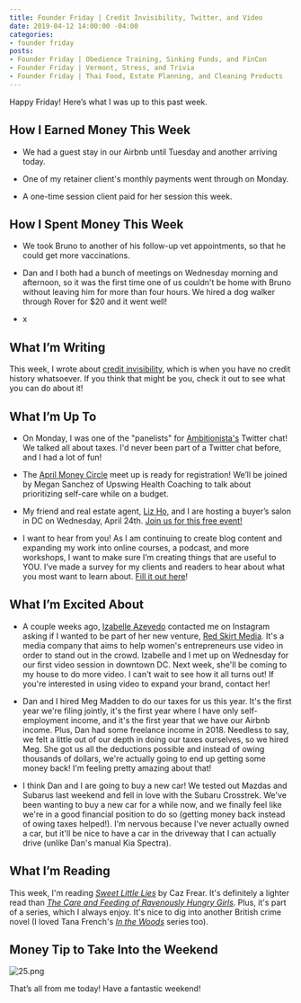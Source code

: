 ```yaml
---
title: Founder Friday | Credit Invisibility, Twitter, and Video
date: 2019-04-12 14:00:00 -04:00
categories:
- founder friday
posts:
- Founder Friday | Obedience Training, Sinking Funds, and FinCon
- Founder Friday | Vermont, Stress, and Trivia
- Founder Friday | Thai Food, Estate Planning, and Cleaning Products
---
```


Happy Friday! Here’s what I was up to this past week.

## **How I Earned Money This Week**

* We had a guest stay in our Airbnb until Tuesday and another arriving today.

* One of my retainer client's monthly payments went through on Monday.

* A one-time session client paid for her session this week. 

## **How I Spent Money This Week**

* We took Bruno to another of his follow-up vet appointments, so that he could get more vaccinations. 

* Dan and I both had a bunch of meetings on Wednesday morning and afternoon, so it was the first time one of us couldn't be home with Bruno without leaving him for more than four hours. We hired a dog walker through Rover for $20 and it went well!

* x

## **What I’m Writing**

This week, I wrote about [credit invisibility](https://www.maggiegermano.com/blog/what-is-credit-invisibility/), which is when you have no credit history whatsoever. If you think that might be you, check it out to see what you can do about it!

## **What I’m Up To**

* On Monday, I was one of the "panelists" for [Ambitionista's](https://twitter.com/ambitionista) Twitter chat! We talked all about taxes. I'd never been part of a Twitter chat before, and I had a lot of fun!

* The [April Money Circle](https://www.eventbrite.com/e/money-circle-honoring-self-care-keeping-your-pockets-full-tickets-59004572264) meet up is ready for registration! We’ll be joined by Megan Sanchez of Upswing Health Coaching to talk about prioritizing self-care while on a budget.

* My friend and real estate agent, [Liz Ho](https://www.rlahre.com/agent/liz-ho/), and I are hosting a buyer’s salon in DC on Wednesday, April 24th. [Join us for this free event!](https://www.eventbrite.com/e/what-does-it-financially-take-to-buy-a-home-a-buyers-salon-tickets-59796021510)

* I want to hear from you! As I am continuing to create blog content and expanding my work into online courses, a podcast, and more workshops, I want to make sure I’m creating things that are useful to YOU. I’ve made a survey for my clients and readers to hear about what you most want to learn about. [Fill it out here](https://docs.google.com/forms/d/e/1FAIpQLSedjARbOmwC3_EomplCDDmNze_ZVLHwymIhqJbNcNqvM6gWVg/viewform?usp=sf_link)!

## **What I’m Excited About**

* A couple weeks ago, [Izabelle Azevedo](https://www.itsmissizabelle.com/) contacted me on Instagram asking if I wanted to be part of her new venture, [Red Skirt Media](https://www.redskirtmedia.com/). It's a media company that aims to help women's entrepreneurs use video in order to stand out in the crowd. Izabelle and I met up on Wednesday for our first video session in downtown DC. Next week, she'll be coming to my house to do more video. I can't wait to see how it all turns out! If you're interested in using video to expand your brand, contact her! 

* Dan and I hired Meg Madden to do our taxes for us this year. It's the first year we're filing jointly, it's the first year where I have only self-employment income, and it's the first year that we have our Airbnb income. Plus, Dan had some freelance income in 2018. Needless to say, we felt a little out of our depth in doing our taxes ourselves, so we hired Meg. She got us all the deductions possible and instead of owing thousands of dollars, we're actually going to end up getting some money back! I'm feeling pretty amazing about that!

* I think Dan and I are going to buy a new car! We tested out Mazdas and Subarus last weekend and fell in love with the Subaru Crosstrek. We've been wanting to buy a new car for a while now, and we finally feel like we're in a good financial position to do so (getting money back instead of owing taxes helped!). I'm nervous because I've never actually owned a car, but it'll be nice to have a car in the driveway that I can actually drive (unlike Dan's manual Kia Spectra). 

## **What I’m Reading**

This week, I'm reading *[Sweet Little Lies](https://www.amazon.com/Sweet-Little-Lies-Caz-Frear/dp/0062823191)* by Caz Frear. It's definitely a lighter read than *[The Care and Feeding of Ravenously Hungry Girls](https://www.amazon.com/Care-Feeding-Ravenously-Hungry-Girls/dp/1984802437)*. Plus, it's part of a series, which I always enjoy. It's nice to dig into another British crime novel (I loved Tana French's *[In the Woods](https://www.amazon.com/Woods-Novel-Tana-French/dp/0143113496)* series too). 

## **Money Tip to Take Into the Weekend**

![25.png](/uploads/25.png)

That’s all from me today! Have a fantastic weekend!